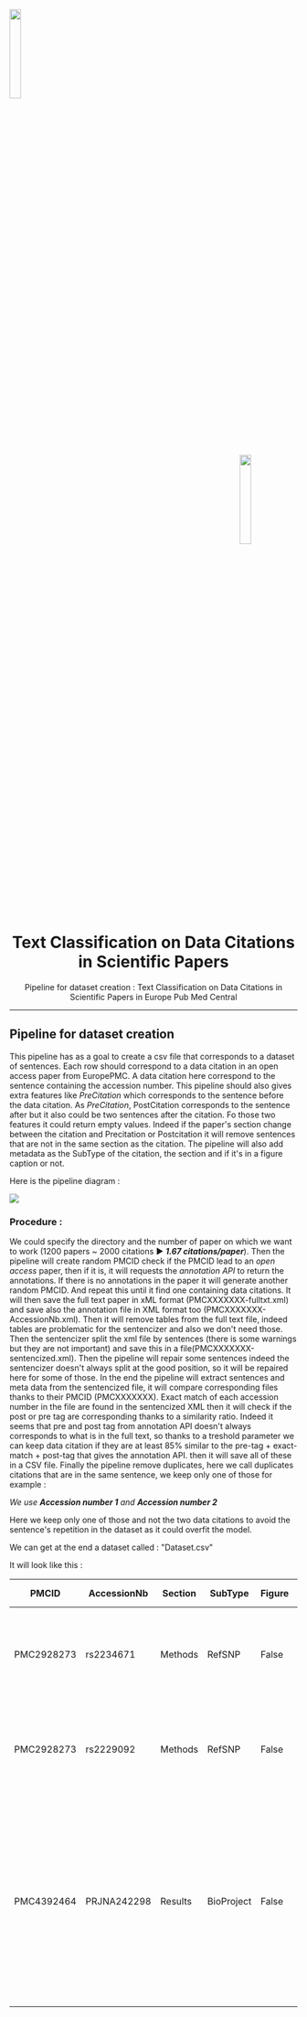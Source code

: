 <a name="top"></a>
<div class="row">
  <div class="column">
    <img align="left" width="20%" height="20%" src="https://github.com/0AlphaZero0/Sentiment-Analysis-EuropePMC/blob/master/Logbook%20%26%20Notes/EMBL-EBI-logo.png">
  </div>
  <div class="column">
    <img align="right" width="20%" height="20%" src="https://github.com/0AlphaZero0/Sentiment-Analysis-EuropePMC/blob/master/Logbook%20%26%20Notes/europepmc.png">
  </div>
</div>
&nbsp;  &nbsp;  &nbsp;  
<h1 align="center">Text Classification on Data Citations in Scientific Papers</h1>
<p align="center"> Pipeline for dataset creation : Text Classification on Data Citations in Scientific Papers in Europe Pub Med Central</p>

______________________________________________________________________

## Pipeline for dataset creation

This pipeline has as a goal to create a csv file that corresponds to a dataset of sentences. Each row should correspond to a data citation in an open access paper from EuropePMC. A data citation here correspond to the sentence containing the accession number. This pipeline should also gives extra features like *PreCitation* which corresponds to the sentence before the data citation. As *PreCitation*, PostCitation corresponds to the sentence after but it also could be two sentences after the citation. Fo those two features it could return empty values. Indeed if the paper's section change between the citation and Precitation or Postcitation it will remove sentences that are not in the same section as the citation. 
The pipeline will also add metadata as the SubType of the citation, the section and if it's in a figure caption or not.

Here is the pipeline diagram :

![](https://github.com/0AlphaZero0/Text-Classification-Data-Citation-EuropePMC/blob/master/PipelineDatasetCreation/ExtractDataCitations.png)

### Procedure :

We could specify the directory and the number of paper on which we want to work (1200 papers ~ 2000 citations :arrow_forward: ***1.67 citations/paper***). Then the pipeline will create random PMCID check if the PMCID lead to an *open access* paper, then if it is, it will requests the *annotation API* to return the annotations. If there is no annotations in the paper it will generate another random PMCID. And repeat this until it find one containing data citations. It will then save the full text paper in xML format (PMCXXXXXXX-fulltxt.xml) and save also the annotation file in XML format too (PMCXXXXXXX-AccessionNb.xml). Then it will remove tables from the full text file, indeed tables are problematic for the sentencizer and also we don't need those. Then the sentencizer split the xml file by sentences (there is some warnings but they are not important) and save this in a file(PMCXXXXXXX-sentencized.xml). Then the pipeline will repair some sentences indeed the sentencizer doesn't always split at the good position, so it will be repaired here for some of those. In the end the pipeline will extract sentences and meta data from the sentencized file, it will compare corresponding files thanks to their PMCID (PMCXXXXXXX). Exact match of each accession number in the file are found in the sentencized XML then it will check if the post or pre tag are corresponding thanks to a similarity ratio. Indeed it seems that pre and post tag from annotation API doesn't always corresponds to what is in the full text, so thanks to a treshold parameter we can keep data citation if they are at least 85% similar to the pre-tag + exact-match + post-tag that gives the annotation API.
then it will save all of these in a CSV file. Finally the pipeline remove duplicates, here we call duplicates citations that are in the same sentence, we keep only one of those for example :

*We use **Accession number 1**  and **Accession number 2***

Here we keep only one of those and not the two data citations to avoid the sentence's repetition in the dataset as it could overfit the model.

We can get at the end a dataset called : "Dataset.csv"

It will look like this :

| PMCID      | AccessionNb | Section | SubType    | Figure | Pre-citation                                                                                | Citation                                                                                                                                                                           | Post-citation                                                                                                                                                |
|------------|-------------|---------|------------|--------|---------------------------------------------------------------------------------------------|------------------------------------------------------------------------------------------------------------------------------------------------------------------------------------|--------------------------------------------------------------------------------------------------------------------------------------------------------------|
| PMC2928273 | rs2234671   | Methods | RefSNP     | False  | SNP genotypes were called using the GeneMapper software (Applied Biosystems).               | Three SNPs: IL8RA:rs2234671, LTA:rs2229092 and IL4R:rs1805011 were removed because of excessive missing genotypes (>20%).                                                          | All genotyping was completed blinded with regard to toxicity status.                                                                                         |
| PMC2928273 | rs2229092   | Methods | RefSNP     | False  | SNP genotypes were called using the GeneMapper software (Applied Biosystems).               | Three SNPs: IL8RA:rs2234671, LTA:rs2229092 and IL4R:rs1805011 were removed because of excessive missing genotypes (>20%).                                                          | All genotyping was completed blinded with regard to toxicity status.                                                                                         |
| PMC4392464 | PRJNA242298 | Results | BioProject | False  | There were 133 and 50,008 contigs longer than 10,000 and 1,000 bp, respectively (Table 1).  | All assembled sequences were deposited in NCBI’s Transcriptome Shotgun Assembly (TSA) database (http://www.ncbi.nlm.nih.gov/genbank/tsa/) under the accession number PRJNA242298.  | Of the 140,432 contigs, 91,303 (65.0%) had annotation information (Additional file 1: Table S1). For contigs with lengths ≥1,000 bp, 94.7% had BLASTX hits.  |
